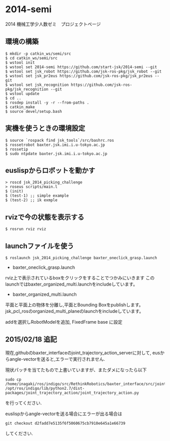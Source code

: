 2014-semi
=========

2014 機械工学少人数ゼミ　プロジェクトページ

環境の構築
----------
```
$ mkdir -p catkin_ws/semi/src
$ cd catkin_ws/semi/src
$ wstool init
$ wstool set 2014-semi https://github.com/start-jsk/2014-semi --git
$ wstool set jsk_robot https://github.com/jsk-ros-pkg/jsk_robot --git
$ wstool set jsk_pr2eus https://github.com/jsk-ros-pkg/jsk_pr2eus --git
$ wstool set jsk_recognition https://github.com/jsk-ros-pkg/jsk_recognition --git
$ wstool update
$ cd ..
$ rosdep install -y -r --from-paths .
$ catkin_make
$ source devel/setup.bash
```


実機を使うときの環境設定
-----------------------
```
$ source `rospack find jsk_tools`/src/bashrc.ros
$ rossetrobot baxter.jsk.imi.i.u-tokyo.ac.jp
$ rossetip
$ sudo ntpdate baxter.jsk.imi.i.u-tokyo.ac.jp
```

euslispからロボットを動かす
--------------------------
```
> roscd jsk_2014_picking_challenge
> roseus scripts/main.l
$ (init)
$ (test-1) ;; simple example
$ (test-2) ;; ik exmple
```

rvizで今の状態を表示する
------------------------

```
$ rosrun rviz rviz
```

launchファイルを使う
-----------------------

```
$ roslaunch jsk_2014_picking_challenge baxter_oneclick_grasp.launch
```

* baxter_oneclick_grasp.launch

rviz上で表示されているboxをクリックをすることでつかみにいきます
このlaunchではbaxter_organized_multi.launchをincludeしています。

* baxter_organized_multi.launch

平面と平面上の物体を分離し,平面とBounding Boxをpublishします。
jsk_pcl_rosのorganized_multi_planeのlaunchをincludeしています。


addを選択しRobotModelを追加, FixedFrame base に設定

2015/02/18 追記
---------------

現在,githubのbaxter_interfaceのjoint_trajectory_action_serverに対して,
eusからangle-vectorを送ると,エラーで実行されません.

現状パッチを当てたもので上書いていますが、またダメになったら以下
```
sudo cp /home/inagaki/ros/indigo/src/RethinkRobotics/baxter_interface/src/joint_trajectory_action/joint_trajectory_action.py /opt/ros/indigo/lib/python2.7/dist-packages/joint_trajectory_action/joint_trajectory_action.py
```
を行ってください.

euslispからangle-vectorを送る場合にエラーが出る場合は
```
git checkout d2fadd7e5135f6f5060675cb7910e645a1e66739
```
してください.